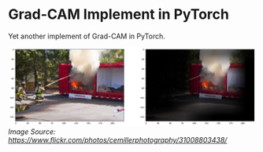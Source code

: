 # Grad-CAM Implement in PyTorch
Yet another implement of Grad-CAM in PyTorch.

![grad-cam-fire](https://github.com/mapler/gradcam-pytorch/raw/master/gradcam.jpg)
*Image Source: https://www.flickr.com/photos/cemillerphotography/31008803438/*